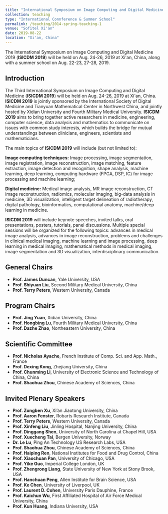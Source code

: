 ```yaml
---
title: "International Symposium on Image Computing and Digital Medicine 2019"
collection: teaching
type: "International Connference & Summer School"
permalink: /teaching/2014-spring-teaching-1
venue: "Sofitel Xi'an"
date: 2019-08-22
location: "Xi'an, China"
---
```


The International Symposium on Image Computing and Digital Medicine 2019 (**ISICDM 2019**) will be held on Aug. 24-26, 2019 at Xi'an, China, along with a summer school on Aug. 22-23, 27-28, 2019.

## Introduction

The Third International Symposium on Image Computing and Digital Medicine (**ISICDM 2019**) will be held on Aug. 24-26, 2019 at Xi'an, China. **ISICDM 2019** is jointly sponsored by the International Society of Digital Medicine and Tianyuan Mathematical Center in Northwest China, and jointly hosted by Xidian University and Fourth Military Medical University. **ISICDM 2019** aims to bring together active researchers in medicine, engineering, computer science, data analysis and mathematics to communicate on issues with common study interests, which builds the bridge for mutual understandings between clinicians, engineers, scientists and mathematicians.

The main topics of **ISICDM 2019** will include (but not limited to):

**Image computing techniques:** Image processing, image segmentation, image registration, image reconstruction, image matching, feature extraction, image detection and recognition, shape analysis, machine learning, deep learning, computing hardware (FPGA, DSP, IC) for image processing and machine learning;

**Digital medicine:** Medical image analysis, MR image reconstruction, CT image reconstruction, radiomics, molecular imaging, big-data analysis in medicine, 3D visualization, intelligent target delineation of radiotherapy, digital pathology, bioinformatics, computational anatomy, machine/deep learning in medicine.

**ISICDM 2019** will include keynote speeches, invited talks, oral presentations, posters, tutorials, panel discussions. Multiple special sessions will be organized for the following topics: advances in medical image analysis, advances in image reconstruction, problems and challenges in clinical medical imaging, machine learning and image processing, deep learning in medical imaging, mathematical methods in medical imaging, image segmentation and 3D visualization, interdisciplinary communication.

## General Chairs

* **Prof. James Duncan**,  Yale University, USA
* **Prof. Shiyuan Liu**,   Second Military Medical University, China
* **Prof. Terry Peters**,  Western University, Canada

## Program Chairs

* **Prof. Jing Yuan**,     Xidian University, China
* **Prof. Hongbing Lu**,   Fourth Military Medical University, China
* **Prof. Dazhe Zhao**,    Northeastern University, China

## Scientific Committee

* **Prof. Nicholas Ayache**,  French Institute of Comp. Sci. and App. Math., France
* **Prof. Dexing Kong**,      Zhejiang University, China
* **Prof. Chunming Li**,      University of Electronic Science and Technology of China, China
* **Prof. Shaohua Zhou**,     Chinese Academy of Sciences, China
 
## Invited Plenary Speakers

* **Prof. Zongben Xu**,     Xi’an Jiaotong University, China
* **Prof. Aaron Fenster**,  Robarts Research Institute, Canada
* **Prof. Terry Peters**,   Western University, Canada
* **Prof. Xinfeng Liu**,    Jinling Hospital, Nanjing University, China
* **Prof. Dinggang Shen**,  University of North Carolina at Chapel Hill, USA
* **Prof. Xuecheng Tai**,   Bergen University, Norway
* **Dr. Le Lu**,            Ping An Technology US Research Labs, USA
* **Prof. Shaohua Zhou**,   Chinese Academy of Sciences, China
* **Prof. Haiping Ren**,    National Institutes for Food and Drug Control, China
* **Prof. Xiaochuan Pan**,  University of Chicago, USA
* **Prof. Yike Guo**,       Imperial College London, UK
* **Prof. Zhengrong Liang**, State University of New York at Stony Brook, USA
* **Prof. Hanchuan Peng**,  Allen Institute for Brain Science, USA
* **Prof. Ke Chen**,        University of Liverpool, UK
* **Prof. Laurent D. Cohen**, University Paris Dauphine, France
* **Prof. Kaichun Wu**,     First Affiliated Hospital of Air Force Medical University, China
* **Prof. Kun Huang**,      Indiana University, USA

